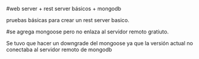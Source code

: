 #web server + rest server básicos + mongodb


pruebas básicas para crear un rest server basico.

#se agrega mongoose pero no enlaza al servidor remoto gratiuto.

Se tuvo que hacer un downgrade del mongoose ya que la versión actual no conectaba al servidor remoto de mongodb